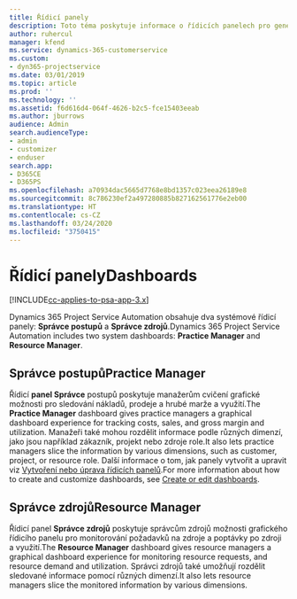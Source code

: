 ```yaml
---
title: Řídicí panely
description: Toto téma poskytuje informace o řídicích panelech pro generování sestav, které jsou součástí Dynamics 365 Project Service Automation.
author: ruhercul
manager: kfend
ms.service: dynamics-365-customerservice
ms.custom:
- dyn365-projectservice
ms.date: 03/01/2019
ms.topic: article
ms.prod: ''
ms.technology: ''
ms.assetid: f6d616d4-064f-4626-b2c5-fce15403eeab
ms.author: jburrows
audience: Admin
search.audienceType:
- admin
- customizer
- enduser
search.app:
- D365CE
- D365PS
ms.openlocfilehash: a70934dac5665d7768e8bd1357c023eea26189e8
ms.sourcegitcommit: 8c786230ef2a497280885b827162561776e2eb00
ms.translationtype: HT
ms.contentlocale: cs-CZ
ms.lasthandoff: 03/24/2020
ms.locfileid: "3750415"
---
```

# <a name="dashboards"></a><span data-ttu-id="fab8e-103">Řídicí panely</span><span class="sxs-lookup"><span data-stu-id="fab8e-103">Dashboards</span></span>

[!INCLUDE[cc-applies-to-psa-app-3.x](../includes/cc-applies-to-psa-app-3x.md)]

<span data-ttu-id="fab8e-104">Dynamics 365 Project Service Automation obsahuje dva systémové řídicí panely: **Správce postupů** a **Správce zdrojů**.</span><span class="sxs-lookup"><span data-stu-id="fab8e-104">Dynamics 365 Project Service Automation includes two system dashboards: **Practice Manager** and **Resource Manager**.</span></span>

## <a name="practice-manager"></a><span data-ttu-id="fab8e-105">Správce postupů</span><span class="sxs-lookup"><span data-stu-id="fab8e-105">Practice Manager</span></span> 

<span data-ttu-id="fab8e-106">Řídicí **panel Správce** postupů poskytuje manažerům cvičení grafické možnosti pro sledování nákladů, prodeje a hrubé marže a využití.</span><span class="sxs-lookup"><span data-stu-id="fab8e-106">The **Practice Manager** dashboard gives practice managers a graphical dashboard experience for tracking costs, sales, and gross margin and utilization.</span></span> <span data-ttu-id="fab8e-107">Manažeři také mohou rozdělit informace podle různých dimenzí, jako jsou například zákazník, projekt nebo zdroje role.</span><span class="sxs-lookup"><span data-stu-id="fab8e-107">It also lets practice managers slice the information by various dimensions, such as customer, project, or resource role.</span></span> <span data-ttu-id="fab8e-108">Další informace o tom, jak panely vytvořit a upravit viz [Vytvoření nebo úprava řídicích panelů](../customize/create-edit-dashboards.md).</span><span class="sxs-lookup"><span data-stu-id="fab8e-108">For more information about how to create and customize dashboards, see [Create or edit dashboards](../customize/create-edit-dashboards.md).</span></span>

## <a name="resource-manager"></a><span data-ttu-id="fab8e-109">Správce zdrojů</span><span class="sxs-lookup"><span data-stu-id="fab8e-109">Resource Manager</span></span> 

<span data-ttu-id="fab8e-110">Řídicí panel **Správce zdrojů** poskytuje správcům zdrojů možnosti grafického řídicího panelu pro monitorování požadavků na zdroje a poptávky po zdroji a využití.</span><span class="sxs-lookup"><span data-stu-id="fab8e-110">The **Resource Manager** dashboard gives resource managers a graphical dashboard experience for monitoring resource requests, and resource demand and utilization.</span></span> <span data-ttu-id="fab8e-111">Správci zdrojů také umožňují rozdělit sledované informace pomocí různých dimenzí.</span><span class="sxs-lookup"><span data-stu-id="fab8e-111">It also lets resource managers slice the monitored information by various dimensions.</span></span>
